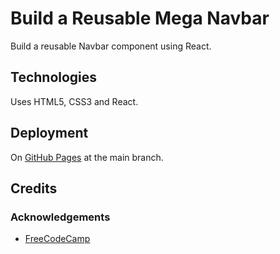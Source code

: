 # Build a Reusable Mega Navbar

Build a reusable Navbar component using React.

## Technologies

Uses HTML5, CSS3 and React.

## Deployment

On [GitHub Pages](https://derektypist.github.io/build-a-reusable-mega-navbar) at the main branch.

## Credits

### Acknowledgements

- [FreeCodeCamp](https://www.freecodecamp.org)

